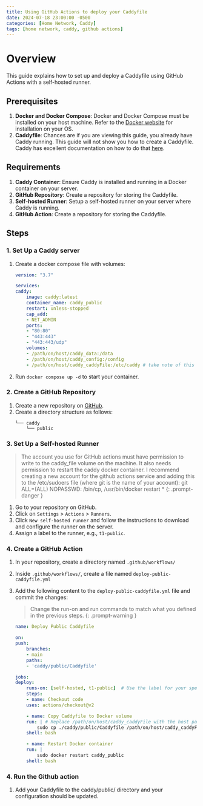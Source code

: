 ```yaml
---
title: Using GitHub Actions to deploy your Caddyfile
date: 2024-07-18 23:00:00 -0500
categories: [Home Network, Caddy]
tags: [home network, caddy, github actions]
---
```


# Overview

This guide explains how to set up and deploy a Caddyfile using GitHub Actions with a self-hosted runner.

## Prerequisites
1. **Docker and Docker Compose**: Docker and Docker Compose must be installed on your host machine. Refer to the [Docker website](https://docs.docker.com/engine/install/) for installation on your OS.
2. **Caddyfile**: Chances are if you are viewing this guide, you already have Caddy running. This guide will not show you how to create a Caddyfile. Caddy has excellent documentation on how to do that [here](https://caddyserver.com/docs/caddyfile).

## Requirements
1. **Caddy Container**: Ensure Caddy is installed and running in a Docker container on your server.
2. **GitHub Repository**: Create a repository for storing the Caddyfile.
3. **Self-hosted Runner**: Setup a self-hosted runner on your server where Caddy is running.
4. **GitHub Action**: Create a repository for storing the Caddyfile.

## Steps

### 1. Set Up a Caddy server
1. Create a docker compose file with volumes:

    ```yaml
    version: "3.7"

    services:
    caddy:
        image: caddy:latest
        container_name: caddy_public
        restart: unless-stopped
        cap_add:
        - NET_ADMIN
        ports:
        - "80:80"
        - "443:443"
        - "443:443/udp"
        volumes:
        - /path/on/host/caddy_data:/data
        - /path/on/host/caddy_config:/config
        - /path/on/host/caddy_caddyFile:/etc/caddy # take note of this host location. You will need to define it in GitHub Actions.
    ```
2. Run `docker compose up -d` to start your container.

### 2. Create a GitHub Repository

1. Create a new repository on [GitHub](https://github.com).
2. Create a directory structure as follows:
   ```plaintext
   └── caddy
       └── public
    ```

### 3. Set Up a Self-hosted Runner

> The account you use for GitHub actions must have permission to write to the caddy_file volume on the machine. It also needs permission to restart the caddy docker container. I recommend creating a new account for the github actions service and adding this to the /etc/sudoers file (where git is the name of your account): git ALL=(ALL) NOPASSWD: /bin/cp, /usr/bin/docker restart *
{: .prompt-danger }

1. Go to your repository on GitHub.
2. Click on `Settings` > `Actions` > `Runners`.
3. Click `New self-hosted runner` and follow the instructions to download and configure the runner on the server.
4. Assign a label to the runner, e.g., `t1-public`.

### 4. Create a GitHub Action

1. In your repository, create a directory named `.github/workflows/`
2. Inside `.github/workflows/`, create a file named `deploy-public-caddyfile.yml`
3. Add the following content to the `deploy-public-caddyfile.yml` file and commit the changes:
    > Change the run-on and run commands to match what you defined in the previous steps.
    {: .prompt-warning }

    ```yaml
    name: Deploy Public Caddyfile

    on:
    push:
        branches:
        - main
        paths:
        - 'caddy/public/Caddyfile'

    jobs:
    deploy:
        runs-on: [self-hosted, t1-public]  # Use the label for your specific runner that you defined in step 3
        steps:
        - name: Checkout code
        uses: actions/checkout@v2

        - name: Copy Caddyfile to Docker volume
        run: | # Replace /path/on/host/caddy_caddyFile with the host path in your docker-compose.yml file defined in step 1
            sudo cp ./caddy/public/Caddyfile /path/on/host/caddy_caddyFile/Caddyfile
        shell: bash

        - name: Restart Docker container
        run: |
            sudo docker restart caddy_public
        shell: bash

    ```

### 4. Run the Github action
1. Add your Caddyfile to the caddy/public/ directory and your configuration should be updated.